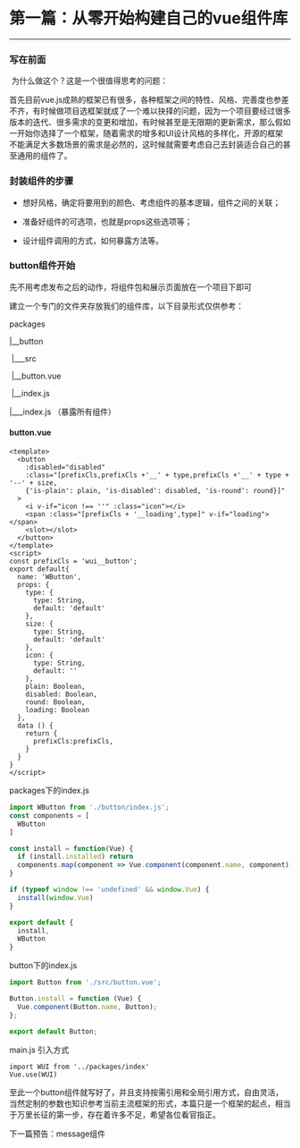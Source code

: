 # 第一篇：从零开始构建自己的vue组件库

___



### 写在前面

​	为什么做这个？这是一个很值得思考的问题：

​	首先目前vue.js成熟的框架已有很多，各种框架之间的特性、风格、完善度也参差不齐，有时候做项目选框架就成了一个难以抉择的问题，因为一个项目要经过很多版本的迭代、很多需求的变更和增加，有时候甚至是无限期的更新需求，那么假如一开始你选择了一个框架，随着需求的增多和UI设计风格的多样化，开源的框架不能满足大多数场景的需求是必然的，这时候就需要考虑自己去封装适合自己的甚至通用的组件了。

### 封装组件的步骤

- 想好风格，确定将要用到的颜色、考虑组件的基本逻辑，组件之间的关联；
- 准备好组件的可选项，也就是props这些选项等；

- 设计组件调用的方式，如何暴露方法等。

### button组件开始

先不用考虑发布之后的动作，将组件包和展示页面放在一个项目下即可

建立一个专门的文件夹存放我们的组件库，以下目录形式仅供参考：

packages

|__button

​	|___src   

​		|__button.vue

​	|__index.js  

|___index.js  （暴露所有组件）

#### button.vue

```vue
<template>
  <button
    :disabled="disabled"
    :class="[prefixCls,prefixCls +'__' + type,prefixCls +'__' + type + '--' + size,
    {'is-plain': plain, 'is-disabled': disabled, 'is-round': round}]"
  >
    <i v-if="icon !== ''" :class="icon"></i>
    <span :class="[prefixCls + '__loading',type]" v-if="loading"></span>
    <slot></slot>
  </button>
</template>
<script>
const prefixCls = 'wui__button';
export default{
  name: 'WButton',
  props: {
    type: {
      type: String,
      default: 'default'
    },
    size: {
      type: String,
      default: 'default'
    },
    icon: {
      type: String,
      default: ''
    },
    plain: Boolean,
    disabled: Boolean,
    round: Boolean,
    loading: Boolean
  },
  data () {
    return {
      prefixCls:prefixCls,
    }
  }
}
</script>
```

packages下的index.js

```js
import WButton from './button/index.js';
const components = [
  WButton
]

const install = function(Vue) {
  if (install.installed) return
  components.map(component => Vue.component(component.name, component))
}

if (typeof window !== 'undefined' && window.Vue) {
  install(window.Vue)
}

export default {
  install,
  WButton
}

```

button下的index.js

```js
import Button from './src/button.vue';

Button.install = function (Vue) {
  Vue.component(Button.name, Button);
};

export default Button;

```

main.js 引入方式

```
import WUI from '../packages/index'
Vue.use(WUI)
```

至此一个button组件就写好了，并且支持按需引用和全局引用方式，自由灵活，当然定制的参数也知识参考当前主流框架的形式，本篇只是一个框架的起点，相当于万里长征的第一步，存在着许多不足，希望各位看官指正。

下一篇预告：message组件